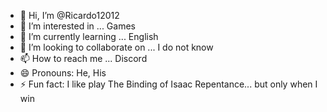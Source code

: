 - 👋 Hi, I’m @Ricardo12012
- 👀 I’m interested in ... Games
- 🌱 I’m currently learning ... English
- 💞️ I’m looking to collaborate on ... I do not know
- 📫 How to reach me ... Discord
- 😄 Pronouns: He, His
- ⚡ Fun fact: I like play The Binding of Isaac Repentance... but only when I win

<!---
Ricardo12012/Ricardo12012 is a ✨ special ✨ repository because its `README.md` (this file) appears on your GitHub profile.
You can click the Preview link to take a look at your changes.
--->
